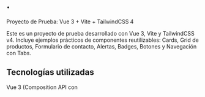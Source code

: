 # .

Proyecto de Prueba: Vue 3 + Vite + TailwindCSS 4

Este es un proyecto de prueba desarrollado con Vue 3, Vite y TailwindCSS v4.
Incluye ejemplos prácticos de componentes reutilizables: Cards, Grid de productos, Formulario de contacto, Alertas, Badges, Botones y Navegación con Tabs.

## Tecnologías utilizadas

Vue 3 (Composition API con <script setup>)

Vite como bundler ultrarrápido

TailwindCSS v4 para estilos utilitarios

ESLint + Prettier para linting y formateo

src/
  assets/
    tailwind.css        # Estilos globales con Tailwind
  components/
    AppHeader.vue
    AppFooter.vue
    ProductCard.vue
    ProductGrid.vue
    ContactForm.vue
    AlertsGroup.vue
    BadgesButtons.vue
    TabsNav.vue
  App.vue               # Componente raíz que orquesta todo
  main.js               # Punto de entrada de la aplicación

## Componentes principales

AppHeader / AppFooter → Cabecera y pie de página

ProductGrid + ProductCard → Renderizan una cuadrícula de productos

ContactForm → Formulario de contacto simple

AlertsGroup → Alertas de éxito, advertencia y error

BadgesButtons → Ejemplos de badges y botones con Tailwind

TabsNav → Navegación por pestañas con v-model

## Demostración

Aquí puedes ver un video de ejemplo del proyecto en ejecución:

👉See [Ver video de Demostración](https://youtu.be/zpz52UkgfXM?si=svDxJ5vQNmU6B3h4)

📌 Notas

Proyecto creado únicamente con fines de aprendizaje/prueba

Perfecto como base para practicar Vue + Tailwind

Fácil de extender con vue-router y Pinia

## Customize configuration

See [Vite Configuration Reference](https://vite.dev/config/).

## Project Setup

```sh
npm install
```

### Compile and Hot-Reload for Development

```sh
npm run dev
```

### Compile and Minify for Production

```sh
npm run build
```

### Lint with [ESLint](https://eslint.org/)

```sh
npm run lint
```
